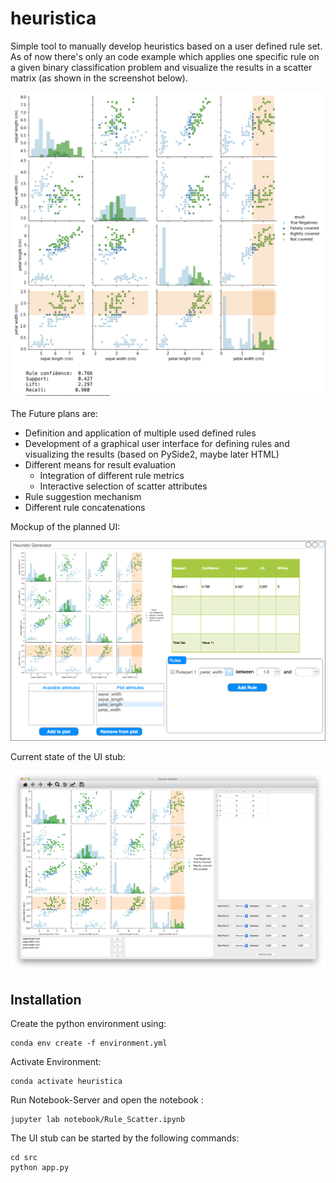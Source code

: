 # heuristica

Simple tool to manually develop heuristics based on a user defined rule set. As of now there's only an code example which applies one specific rule on a given binary classification problem and visualize the results in a scatter matrix (as shown in the screenshot below). 

![scatter_example](images/scatter_example.png)

The Future plans are:

- Definition and application of multiple used defined rules
- Development of a graphical user interface for defining rules and visualizing the results (based on PySide2, maybe later HTML)
- Different means for result evaluation
  - Integration of different rule metrics
  - Interactive selection of scatter attributes
- Rule suggestion mechanism
- Different rule concatenations

Mockup of the planned UI:

![ui_sketch](images/ui_sketch.png)

Current state of the UI stub:

![ui_stub](images/ui_stub.png)

## Installation

Create the python environment using:

```shell
conda env create -f environment.yml
```

Activate Environment:

```shell
conda activate heuristica
```

Run Notebook-Server and open the notebook :

```shell
jupyter lab notebook/Rule_Scatter.ipynb
```

The UI stub can be started by the following commands:

```shell
cd src
python app.py
```


